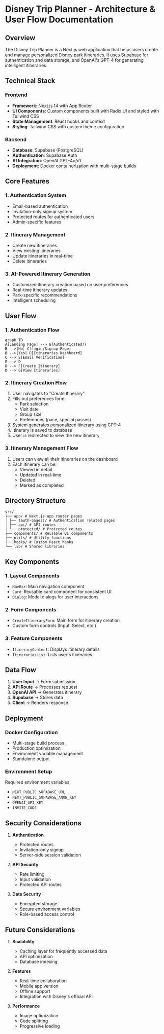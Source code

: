 # Disney Trip Planner - Architecture & User Flow Documentation

## Overview
The Disney Trip Planner is a Next.js web application that helps users create and manage personalized Disney park itineraries. It uses Supabase for authentication and data storage, and OpenAI's GPT-4 for generating intelligent itineraries.

## Technical Stack

### Frontend
- **Framework**: Next.js 14 with App Router
- **UI Components**: Custom components built with Radix UI and styled with Tailwind CSS
- **State Management**: React hooks and context
- **Styling**: Tailwind CSS with custom theme configuration

### Backend
- **Database**: Supabase (PostgreSQL)
- **Authentication**: Supabase Auth
- **AI Integration**: OpenAI GPT-4o/o1
- **Deployment**: Docker containerization with multi-stage builds

## Core Features

### 1. Authentication System
- Email-based authentication
- Invitation-only signup system
- Protected routes for authenticated users
- Admin-specific features

### 2. Itinerary Management
- Create new itineraries
- View existing itineraries
- Update itineraries in real-time
- Delete itineraries

### 3. AI-Powered Itinerary Generation
- Customized itinerary creation based on user preferences
- Real-time itinerary updates
- Park-specific recommendations
- Intelligent scheduling

## User Flow

### 1. Authentication Flow
```mermaid
graph TD
A[Landing Page] --> B{Authenticated?}
B -->|No| C[Login/Signup Page]
B -->|Yes| D[Itineraries Dashboard]
C --> E[Email Verification]
E --> D
D --> F[Create Itinerary]
D --> G[View Itineraries]
```


### 2. Itinerary Creation Flow
1. User navigates to "Create Itinerary"
2. Fills out preferences form:
   - Park selection
   - Visit date
   - Group size
   - Preferences (pace, special passes)
3. System generates personalized itinerary using GPT-4
4. Itinerary is saved to database
5. User is redirected to view the new itinerary

### 3. Itinerary Management Flow
1. Users can view all their itineraries on the dashboard
2. Each itinerary can be:
   - Viewed in detail
   - Updated in real-time
   - Deleted
   - Marked as completed

## Directory Structure

```
src/
├── app/ # Next.js app router pages
│ ├── (auth-pages)/ # Authentication related pages
│ ├── api/ # API routes
│ └── protected/ # Protected routes
├── components/ # Reusable UI components
├── utils/ # Utility functions
├── hooks/ # Custom React hooks
└── lib/ # Shared libraries
```


## Key Components

### 1. Layout Components
- `NavBar`: Main navigation component
- `Card`: Reusable card component for consistent UI
- `Dialog`: Modal dialogs for user interactions

### 2. Form Components
- `CreateItineraryForm`: Main form for itinerary creation
- Custom form controls (Input, Select, etc.)

### 3. Feature Components
- `ItineraryContent`: Displays itinerary details
- `ItinerariesList`: Lists user's itineraries

## Data Flow

1. **User Input** → Form submission
2. **API Route** → Processes request
3. **OpenAI API** → Generates itinerary
4. **Supabase** → Stores data
5. **Client** → Renders response

## Deployment

### Docker Configuration
- Multi-stage build process
- Production optimization
- Environment variable management
- Standalone output

### Environment Setup
Required environment variables:
- `NEXT_PUBLIC_SUPABASE_URL`
- `NEXT_PUBLIC_SUPABASE_ANON_KEY`
- `OPENAI_API_KEY`
- `INVITE_CODE`

## Security Considerations

1. **Authentication**
   - Protected routes
   - Invitation-only signup
   - Server-side session validation

2. **API Security**
   - Rate limiting
   - Input validation
   - Protected API routes

3. **Data Security**
   - Encrypted storage
   - Secure environment variables
   - Role-based access control

## Future Considerations

1. **Scalability**
   - Caching layer for frequently accessed data
   - API optimization
   - Database indexing

2. **Features**
   - Real-time collaboration
   - Mobile app version
   - Offline support
   - Integration with Disney's official API

3. **Performance**
   - Image optimization
   - Code splitting
   - Progressive loading
